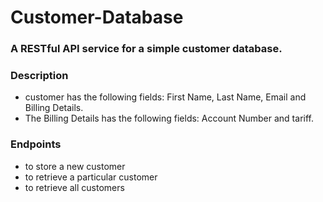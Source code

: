 # Customer-Database

### A RESTful API service for a simple customer database.

### Description
* customer has the following fields: First Name, Last Name, Email and Billing Details.
* The Billing Details has the following fields: Account Number and tariff.

### Endpoints
* to store a new customer
* to retrieve a particular customer
* to retrieve all customers



